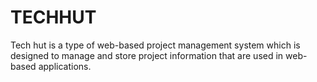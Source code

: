 # TECHHUT
Tech hut is a type of web-based project management system which is designed to manage and store project information that are used in web-based applications.
